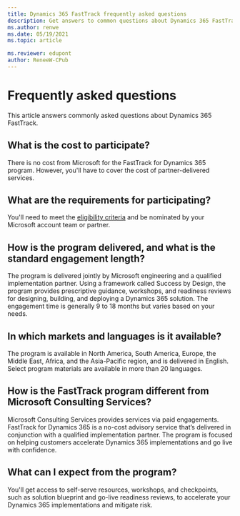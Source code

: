 ```yaml
---
title: Dynamics 365 FastTrack frequently asked questions
description: Get answers to common questions about Dynamics 365 FastTrack.
ms.author: renwe
ms.date: 05/19/2021
ms.topic: article

ms.reviewer: edupont
author: ReneeW-CPub
---
```


# Frequently asked questions 

This article answers commonly asked questions about Dynamics 365 FastTrack. 
  
## What is the cost to participate?

There is no cost from Microsoft for the FastTrack for Dynamics 365 program. However, you'll have to cover the cost of partner-delivered services.

## What are the requirements for participating?

You'll need to meet the [eligibility criteria](eligibility.md) and be nominated by your Microsoft account team or partner.

## How is the program delivered, and what is the standard engagement length?

The program is delivered jointly by Microsoft engineering and a qualified implementation partner. Using a framework called Success by Design, the program provides prescriptive guidance, workshops, and readiness reviews for designing, building, and deploying a Dynamics 365 solution. The engagement time is generally 9 to 18 months but varies based on your needs.

## In which markets and languages is it available?

The program is available in North America, South America, Europe, the Middle East, Africa, and the Asia-Pacific region, and is delivered in English. Select program materials are available in more than 20 languages.

## How is the FastTrack program different from Microsoft Consulting Services?

Microsoft Consulting Services provides services via paid engagements. FastTrack for Dynamics 365 is a no-cost advisory service that’s delivered in conjunction with a qualified implementation partner. The program is focused on helping customers accelerate Dynamics 365 implementations and go live with confidence.

## What can I expect from the program?

You'll get access to self-serve resources, workshops, and checkpoints, such as solution blueprint and go-live readiness reviews, to accelerate your Dynamics 365 implementations and mitigate risk.
